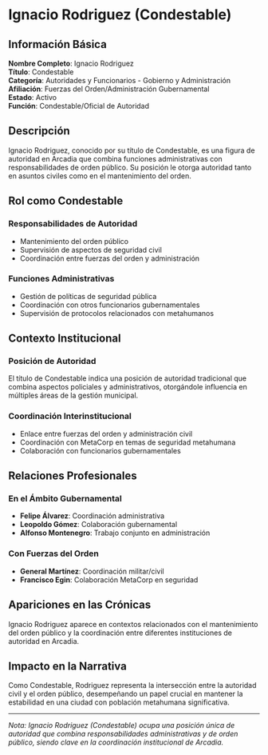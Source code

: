 # Ignacio Rodriguez (Condestable)

## Información Básica

**Nombre Completo**: Ignacio Rodriguez  
**Título**: Condestable  
**Categoría**: Autoridades y Funcionarios - Gobierno y Administración  
**Afiliación**: Fuerzas del Orden/Administración Gubernamental  
**Estado**: Activo  
**Función**: Condestable/Oficial de Autoridad

## Descripción

Ignacio Rodriguez, conocido por su título de Condestable, es una figura de autoridad en Arcadia que combina funciones administrativas con responsabilidades de orden público. Su posición le otorga autoridad tanto en asuntos civiles como en el mantenimiento del orden.

## Rol como Condestable

### Responsabilidades de Autoridad
- Mantenimiento del orden público
- Supervisión de aspectos de seguridad civil
- Coordinación entre fuerzas del orden y administración

### Funciones Administrativas
- Gestión de políticas de seguridad pública
- Coordinación con otros funcionarios gubernamentales
- Supervisión de protocolos relacionados con metahumanos

## Contexto Institucional

### Posición de Autoridad
El título de Condestable indica una posición de autoridad tradicional que combina aspectos policiales y administrativos, otorgándole influencia en múltiples áreas de la gestión municipal.

### Coordinación Interinstitucional
- Enlace entre fuerzas del orden y administración civil
- Coordinación con MetaCorp en temas de seguridad metahumana
- Colaboración con funcionarios gubernamentales

## Relaciones Profesionales

### En el Ámbito Gubernamental
- **Felipe Álvarez**: Coordinación administrativa
- **Leopoldo Gómez**: Colaboración gubernamental
- **Alfonso Montenegro**: Trabajo conjunto en administración

### Con Fuerzas del Orden
- **General Martínez**: Coordinación militar/civil
- **Francisco Egin**: Colaboración MetaCorp en seguridad

## Apariciones en las Crónicas

Ignacio Rodriguez aparece en contextos relacionados con el mantenimiento del orden público y la coordinación entre diferentes instituciones de autoridad en Arcadia.

## Impacto en la Narrativa

Como Condestable, Rodriguez representa la intersección entre la autoridad civil y el orden público, desempeñando un papel crucial en mantener la estabilidad en una ciudad con población metahumana significativa.

---

*Nota: Ignacio Rodriguez (Condestable) ocupa una posición única de autoridad que combina responsabilidades administrativas y de orden público, siendo clave en la coordinación institucional de Arcadia.*